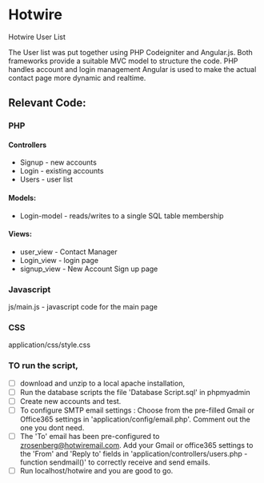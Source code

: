 Hotwire
=======

Hotwire User List

The User list was put together using PHP Codeigniter and Angular.js. Both frameworks provide a suitable MVC model to structure the code. 
PHP handles account and login management
Angular is used to make the actual contact page more dynamic and realtime.  

## Relevant Code: ##
### PHP ###
#### Controllers ####
* Signup - new accounts
* Login - existing accounts
* Users - user list

#### Models: ####
* Login-model - reads/writes to a single SQL table membership

#### Views: ####
* user_view - Contact Manager
* Login_view - login page
* signup_view - New Account Sign up page

### Javascript ###
js/main.js - javascript code for the main page

### CSS ###
application/css/style.css

### TO run the script, ###
- [ ] download and unzip to a local apache installation, 
- [ ] Run the database scripts the file 'Database Script.sql' in phpmyadmin 
- [ ] Create new accounts and test. 
- [ ] To configure SMTP email settings : Choose from the pre-filled Gmail or Office365 settings in 'application/config/email.php'. Comment out the one you dont need.
- [ ] The 'To' email has been pre-configured to zrosenberg@hotwiremail.com. Add your Gmail or office365 settings to the 'From' and 'Reply to' fields in 'application/controllers/users.php - function sendmail()' to correctly receive and send emails. 
- [ ] Run localhost/hotwire and you are good to go. 